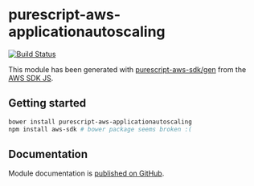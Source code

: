 # purescript-aws-applicationautoscaling

[![Build Status](https://app.wercker.com/status/5909b9e96d1080804b17a28f72f87b6b/s/master)](https://app.wercker.com/project/byKey/5909b9e96d1080804b17a28f72f87b6b)

This module has been generated with [purescript-aws-sdk/gen](https://github.com/purescript-aws-sdk/gen) from the [AWS SDK JS](https://github.com/aws/aws-sdk-js).

## Getting started

```sh
bower install purescript-aws-applicationautoscaling
npm install aws-sdk # bower package seems broken :(
```

## Documentation

Module documentation is [published on GitHub](https://github.com/purescript-aws-sdk/purescript-aws-applicationautoscaling/tree/master/docs).
